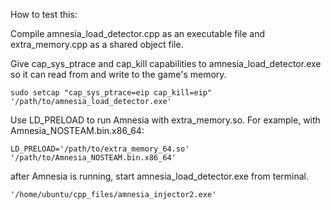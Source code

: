 How to test this:

Compile amnesia_load_detector.cpp as an executable file and extra_memory.cpp as a shared object file.

Give cap_sys_ptrace and cap_kill capabilities to amnesia_load_detector.exe so it can read from and write to the game's memory.

    sudo setcap "cap_sys_ptrace=eip cap_kill=eip" '/path/to/amnesia_load_detector.exe'

Use LD_PRELOAD to run Amnesia with extra_memory.so.
For example, with Amnesia_NOSTEAM.bin.x86_64:

    LD_PRELOAD='/path/to/extra_memory_64.so' '/path/to/Amnesia_NOSTEAM.bin.x86_64'

after Amnesia is running, start amnesia_load_detector.exe from terminal.

    '/home/ubuntu/cpp_files/amnesia_injector2.exe'

